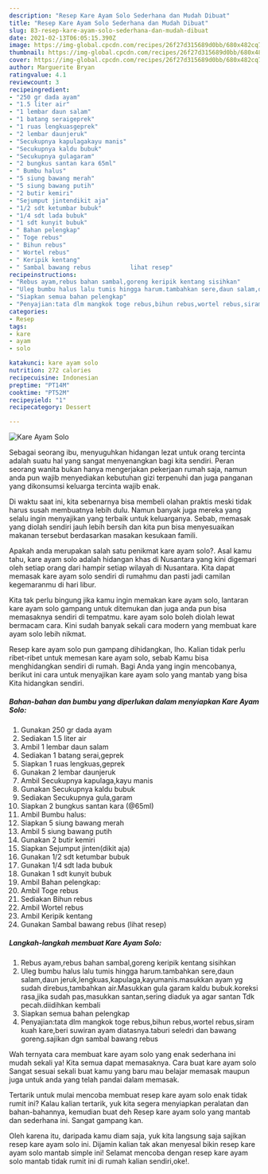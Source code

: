 ```yaml
---
description: "Resep Kare Ayam Solo Sederhana dan Mudah Dibuat"
title: "Resep Kare Ayam Solo Sederhana dan Mudah Dibuat"
slug: 83-resep-kare-ayam-solo-sederhana-dan-mudah-dibuat
date: 2021-02-13T06:05:15.390Z
image: https://img-global.cpcdn.com/recipes/26f27d315689d0bb/680x482cq70/kare-ayam-solo-foto-resep-utama.jpg
thumbnail: https://img-global.cpcdn.com/recipes/26f27d315689d0bb/680x482cq70/kare-ayam-solo-foto-resep-utama.jpg
cover: https://img-global.cpcdn.com/recipes/26f27d315689d0bb/680x482cq70/kare-ayam-solo-foto-resep-utama.jpg
author: Marguerite Bryan
ratingvalue: 4.1
reviewcount: 3
recipeingredient:
- "250 gr dada ayam"
- "1.5 liter air"
- "1 lembar daun salam"
- "1 batang seraigeprek"
- "1 ruas lengkuasgeprek"
- "2 lembar daunjeruk"
- "Secukupnya kapulagakayu manis"
- "Secukupnya kaldu bubuk"
- "Secukupnya gulagaram"
- "2 bungkus santan kara 65ml"
- " Bumbu halus"
- "5 siung bawang merah"
- "5 siung bawang putih"
- "2 butir kemiri"
- "Sejumput jintendikit aja"
- "1/2 sdt ketumbar bubuk"
- "1/4 sdt lada bubuk"
- "1 sdt kunyit bubuk"
- " Bahan pelengkap"
- " Toge rebus"
- " Bihun rebus"
- " Wortel rebus"
- " Keripik kentang"
- " Sambal bawang rebus           lihat resep"
recipeinstructions:
- "Rebus ayam,rebus bahan sambal,goreng keripik kentang sisihkan"
- "Uleg bumbu halus lalu tumis hingga harum.tambahkan sere,daun salam,daun jeruk,lengkuas,kapulaga,kayumanis.masukkan ayam yg sudah direbus,tambahkan air.Masukkan gula garam kaldu bubuk.koreksi rasa,jika sudah pas,masukkan santan,sering diaduk ya agar santan Tdk pecah.diidihkan kembali"
- "Siapkan semua bahan pelengkap"
- "Penyajian:tata dlm mangkok toge rebus,bihun rebus,wortel rebus,siram kuah kare,beri suwiran ayam diatasnya.taburi seledri dan bawang goreng.sajikan dgn sambal bawang rebus"
categories:
- Resep
tags:
- kare
- ayam
- solo

katakunci: kare ayam solo 
nutrition: 272 calories
recipecuisine: Indonesian
preptime: "PT14M"
cooktime: "PT52M"
recipeyield: "1"
recipecategory: Dessert

---
```



![Kare Ayam Solo](https://img-global.cpcdn.com/recipes/26f27d315689d0bb/680x482cq70/kare-ayam-solo-foto-resep-utama.jpg)

Sebagai seorang ibu, menyuguhkan hidangan lezat untuk orang tercinta adalah suatu hal yang sangat menyenangkan bagi kita sendiri. Peran seorang  wanita bukan hanya mengerjakan pekerjaan rumah saja, namun anda pun wajib menyediakan kebutuhan gizi terpenuhi dan juga panganan yang dikonsumsi keluarga tercinta wajib enak.

Di waktu  saat ini, kita sebenarnya bisa membeli olahan praktis meski tidak harus susah membuatnya lebih dulu. Namun banyak juga mereka yang selalu ingin menyajikan yang terbaik untuk keluarganya. Sebab, memasak yang diolah sendiri jauh lebih bersih dan kita pun bisa menyesuaikan makanan tersebut berdasarkan masakan kesukaan famili. 



Apakah anda merupakan salah satu penikmat kare ayam solo?. Asal kamu tahu, kare ayam solo adalah hidangan khas di Nusantara yang kini digemari oleh setiap orang dari hampir setiap wilayah di Nusantara. Kita dapat memasak kare ayam solo sendiri di rumahmu dan pasti jadi camilan kegemaranmu di hari libur.

Kita tak perlu bingung jika kamu ingin memakan kare ayam solo, lantaran kare ayam solo gampang untuk ditemukan dan juga anda pun bisa memasaknya sendiri di tempatmu. kare ayam solo boleh diolah lewat bermacam cara. Kini sudah banyak sekali cara modern yang membuat kare ayam solo lebih nikmat.

Resep kare ayam solo pun gampang dihidangkan, lho. Kalian tidak perlu ribet-ribet untuk memesan kare ayam solo, sebab Kamu bisa menghidangkan sendiri di rumah. Bagi Anda yang ingin mencobanya, berikut ini cara untuk menyajikan kare ayam solo yang mantab yang bisa Kita hidangkan sendiri.

<!--inarticleads1-->

##### Bahan-bahan dan bumbu yang diperlukan dalam menyiapkan Kare Ayam Solo:

1. Gunakan 250 gr dada ayam
1. Sediakan 1.5 liter air
1. Ambil 1 lembar daun salam
1. Sediakan 1 batang serai,geprek
1. Siapkan 1 ruas lengkuas,geprek
1. Gunakan 2 lembar daunjeruk
1. Ambil Secukupnya kapulaga,kayu manis
1. Gunakan Secukupnya kaldu bubuk
1. Sediakan Secukupnya gula,garam
1. Siapkan 2 bungkus santan kara (@65ml)
1. Ambil  Bumbu halus:
1. Siapkan 5 siung bawang merah
1. Ambil 5 siung bawang putih
1. Gunakan 2 butir kemiri
1. Siapkan Sejumput jinten(dikit aja)
1. Gunakan 1/2 sdt ketumbar bubuk
1. Gunakan 1/4 sdt lada bubuk
1. Gunakan 1 sdt kunyit bubuk
1. Ambil  Bahan pelengkap:
1. Ambil  Toge rebus
1. Sediakan  Bihun rebus
1. Ambil  Wortel rebus
1. Ambil  Keripik kentang
1. Gunakan  Sambal bawang rebus           (lihat resep)




<!--inarticleads2-->

##### Langkah-langkah membuat Kare Ayam Solo:

1. Rebus ayam,rebus bahan sambal,goreng keripik kentang sisihkan
1. Uleg bumbu halus lalu tumis hingga harum.tambahkan sere,daun salam,daun jeruk,lengkuas,kapulaga,kayumanis.masukkan ayam yg sudah direbus,tambahkan air.Masukkan gula garam kaldu bubuk.koreksi rasa,jika sudah pas,masukkan santan,sering diaduk ya agar santan Tdk pecah.diidihkan kembali
1. Siapkan semua bahan pelengkap
1. Penyajian:tata dlm mangkok toge rebus,bihun rebus,wortel rebus,siram kuah kare,beri suwiran ayam diatasnya.taburi seledri dan bawang goreng.sajikan dgn sambal bawang rebus




Wah ternyata cara membuat kare ayam solo yang enak sederhana ini mudah sekali ya! Kita semua dapat memasaknya. Cara buat kare ayam solo Sangat sesuai sekali buat kamu yang baru mau belajar memasak maupun juga untuk anda yang telah pandai dalam memasak.

Tertarik untuk mulai mencoba membuat resep kare ayam solo enak tidak rumit ini? Kalau kalian tertarik, yuk kita segera menyiapkan peralatan dan bahan-bahannya, kemudian buat deh Resep kare ayam solo yang mantab dan sederhana ini. Sangat gampang kan. 

Oleh karena itu, daripada kamu diam saja, yuk kita langsung saja sajikan resep kare ayam solo ini. Dijamin kalian tak akan menyesal bikin resep kare ayam solo mantab simple ini! Selamat mencoba dengan resep kare ayam solo mantab tidak rumit ini di rumah kalian sendiri,oke!.

